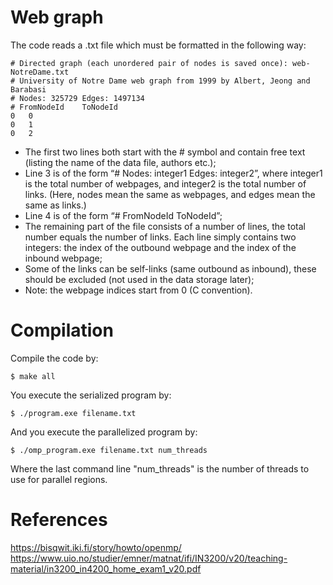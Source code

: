 # Web graph

The code reads a .txt file which must be formatted in the following way:
```
# Directed graph (each unordered pair of nodes is saved once): web-NotreDame.txt
# University of Notre Dame web graph from 1999 by Albert, Jeong and Barabasi
# Nodes: 325729 Edges: 1497134
# FromNodeId	ToNodeId
0	0
0	1
0	2
```

* The first two lines both start with the # symbol and contain free text
(listing the name of the data file, authors etc.);
* Line 3 is of the form “# Nodes: integer1 Edges: integer2”, where
integer1 is the total number of webpages, and integer2 is the total
number of links. (Here, nodes mean the same as webpages, and edges
mean the same as links.)
* Line 4 is of the form “# FromNodeId ToNodeId”;
* The remaining part of the file consists of a number of lines, the total
number equals the number of links. Each line simply contains two integers:
the index of the outbound webpage and the index of the inbound webpage;
* Some of the links can be self-links (same outbound as inbound), these
should be excluded (not used in the data storage later);
* Note: the webpage indices start from 0 (C convention).


# Compilation

Compile the code by:
```
$ make all
```

You execute the serialized program by:
```
$ ./program.exe filename.txt
```

And you execute the parallelized program by:
```
$ ./omp_program.exe filename.txt num_threads
```
Where the last command line "num_threads" is the number of threads to use for parallel regions.  

# References

https://bisqwit.iki.fi/story/howto/openmp/
https://www.uio.no/studier/emner/matnat/ifi/IN3200/v20/teaching-material/in3200_in4200_home_exam1_v20.pdf
